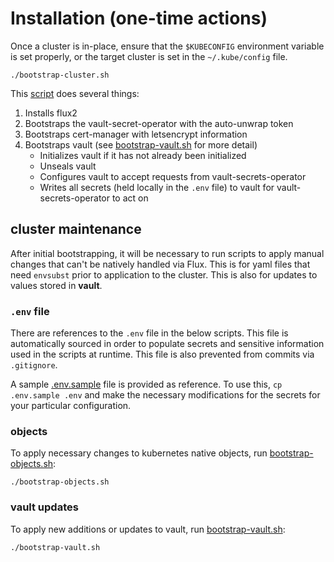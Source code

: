 # Installation (one-time actions)

Once a cluster is in-place, ensure that the `$KUBECONFIG` environment variable is set properly, or the target cluster is set in the `~/.kube/config` file.

```shell
./bootstrap-cluster.sh
```

This [script](bootstrap-cluster.sh) does several things:

1. Installs flux2
1. Bootstraps the vault-secret-operator with the auto-unwrap token
1. Bootstraps cert-manager with letsencrypt information
1. Bootstraps vault (see [bootstrap-vault.sh](bootstrap-vault.sh) for more detail)
   * Initializes vault if it has not already been initialized
   * Unseals vault
   * Configures vault to accept requests from vault-secrets-operator
   * Writes all secrets (held locally in the `.env` file) to vault for vault-secrets-operator to act on

## cluster maintenance

After initial bootstrapping, it will be necessary to run scripts to apply manual changes that can't be natively handled via Flux.  This is for yaml files that need `envsubst` prior to application to the cluster.  This is also for updates to values stored in **vault**.

### `.env` file

There are references to the `.env` file in the below scripts. This file is automatically sourced in order to populate secrets and sensitive information used in the scripts at runtime. This file is also prevented from commits via `.gitignore`.

A sample [.env.sample](.env.sample) file is provided as reference. To use this, `cp .env.sample .env` and make the necessary modifications for the secrets for your particular configuration.

### objects

To apply necessary changes to kubernetes native objects, run [bootstrap-objects.sh](bootstrap-objects.sh):

```shell
./bootstrap-objects.sh
```

### vault updates

To apply new additions or updates to vault, run [bootstrap-vault.sh](bootstrap-vault.sh):

```shell
./bootstrap-vault.sh
```
